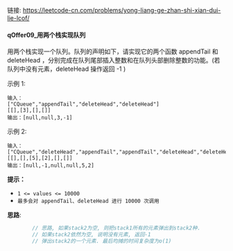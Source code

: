 链接:  https://leetcode-cn.com/problems/yong-liang-ge-zhan-shi-xian-dui-lie-lcof/

#### qOffer09_用两个栈实现队列

用两个栈实现一个队列。队列的声明如下，请实现它的两个函数 appendTail 和 deleteHead ，分别完成在队列尾部插入整数和在队列头部删除整数的功能。(若队列中没有元素，deleteHead 操作返回 -1 )





示例 1:

```
输入：
["CQueue","appendTail","deleteHead","deleteHead"]
[[],[3],[],[]]
输出：[null,null,3,-1]

```

示例 2:

```
输入：
["CQueue","deleteHead","appendTail","appendTail","deleteHead","deleteHead"]
[[],[],[5],[2],[],[]]
输出：[null,-1,null,null,5,2]

```

**提示：**

- `1 <= values <= 10000`
- `最多会对 appendTail、deleteHead 进行 10000 次调用`

**思路**: 

```java
        // 思路, 如果stack2为空, 则把stack1所有的元素弹出到stack2种.
        // 如果stack2依然为空, 说明没有元素, 返回-1
        // 弹出stack2的一个元素. 最后均摊的时间复杂度为o(1)
```









